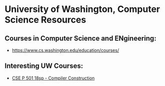 
# University of Washington, Computer Science Resources

## Courses in Computer Science and ENgineering:
- https://www.cs.washington.edu/education/courses/


## Interesting UW Courses:
- [CSE P 501 18sp - Compiler Construction](https://courses.cs.washington.edu/courses/csep501/18sp/)


